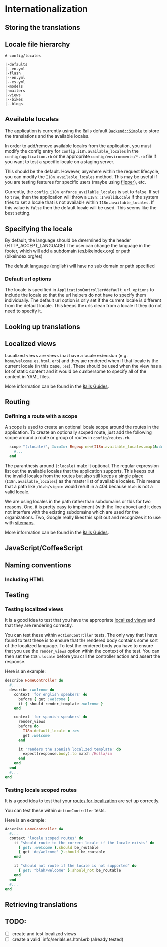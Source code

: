 # Internationalization

## Storing the translations

## Locale file hierarchy

```
# config/locales

|-defaults
|--en.yml
|-flash
|--en.yml
|--es.yml
|-models
|-mailers
|-views
|--bikes
|--blogs
```

## Available locales

The application is currently using the Rails default [`Backend::Simple`](https://github.com/svenfuchs/i18n/blob/master/lib/i18n/backend/simple.rb) to store the translations and the 
available locales.

In order to add/remove available locales from the application, you must modify the config entry for `config.i18n.available_locales` in the `config/application.rb` or the appropriate `config/environments/*.rb` file if
you want to test a specific locale on a staging server.

This should be the default. However, anywhere within the request lifecycle, you can modify the `I18n.available_locales` method. This may be useful if you are testing features for specific users (maybe using [flipper](https://github.com/jnunemaker/flipper)), etc.

Currently, the `config.i18n.enforce_available_locales` is set to `false`. If set to `true`, then the application will throw a `I18n::InvalidLocale` if the system tries to set a locale that is not available within `I18n.available_locales`. If this value is `false` then the default locale will be used. This seems like the best setting.

## Specifying the locale

By default, the language should be determined by the header (HTTP_ACCEPT_LANGUAGE)
The user can change the language in the footer, which will add a subdomain (es.bikeindex.org) or path (bikeindex.org/es)

The default language (english) will have no sub domain or path specified

### Default url options

The locale is specified in `ApplicationController#default_url_options` to include the locale so that the url helpers do not have to specify them individually. The default url option is only set if the current locale is different from the default locale. This keeps the urls clean from a locale if they do not need to specify it.

## Looking up translations

## Localized views

Localized views are views that have a locale extension (e.g. `home/welcome.es.html.erb`) and they are rendered when if that locale is the current locale (in this case, `:es`).
These should be used when the view has a lot of static content and it would be cumbersome to specify all of the content in YAML files.

More information can be found in the [Rails Guides](http://guides.rubyonrails.org/i18n.html#localized-views).

## Routing

### Defining a route with a scope

A scope is used to create an optional locale scope around the routes in the application. To create an optionally scoped route, just add the following scope around a route or group of routes in `config/routes.rb`.

```rb
  scope "(:locale)", locale: Regexp.new(I18n.available_locales.map(&:to_s).join("|")) do
    #...
  end
```

The paranthesis around `(:locale)` make it optional. The regular expression list out the available locales that the application supports. This keeps out the invalid locales from the routes but also still keeps
a single place (`I18n.available_locales`) as the master list of available locales. This means that a path like `/blah/signin` would result in a 404 because `blah` is not a valid locale.

We are using locales in the path rather than subdomains or tlds for two reasons. One, it is pretty easy to implement (with the line above) and it does not interfere with the existing subdomains which are used 
for the organizations. Two, Google really likes this split out and recognizes it to use with [sitemaps](https://support.google.com/webmasters/answer/189077?hl=en).

More information can be found in the [Rails Guides](http://guides.rubyonrails.org/i18n.html#setting-the-locale-from-the-url-params).

## JavaScript/CoffeeScript

## Naming conventions

### Including HTML

## Testing

### Testing localized views

It is a good idea to test that you have the appropriate [localized views](#localized-views) and that they are rendering correctly.

You can test these within `ActionController` tests. The only way that I have found to test these is to ensure that the rendered body contains some sort of the localized language. To test the rendered body you have to ensure that you use the `render_views` option within the context of the test. You can then set the `I18n.locale` before you call the controller action and assert the response.

Here is an example:

```rb
describe HomeController do
  #...
  describe :welcome do
    context 'for english speakers' do
      before { get :welcome }
      it { should render_template :welcome }
    end

    context 'for spanish speakers' do
      render_views
      before do
        I18n.default_locale = :es
        get :welcome
      end

      it 'renders the spanish localized template' do
        expect(response.body).to match /Holla/im
      end
    end
  end
  #...
end
```

### Testing locale scoped routes

It is a good idea to test that your [routes for localization](#defining-a-route-with-a-scope) are set up correctly.

You can test these within `ActionController` tests.

Here is an example:

```rb
describe HomeController do
  #...
  context "locale scoped routes" do
    it "should route to the correct locale if the locale exists" do
      { get: :welcome }.should be_routable
      { get 'de/welcome' }.should be_routable
    end

    it "should not route if the locale is not supported" do
      { get: "blah/welcome" }.should_not be_routable
    end
  end
  #...
end
```

## Retrieving translations

TODO:
------

- [ ] create and test localized views
- [ ] create a valid `info/serials.es.html.erb (already tested)
